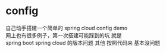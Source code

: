 # config
自己动手搭建一个简单的 spring cloud config demo  
网上也有很多例子，第一次搭建可能踩到的坑 就是  
spring boot spring cloud  的版本问题
其他 按照代码来 基本没问题
